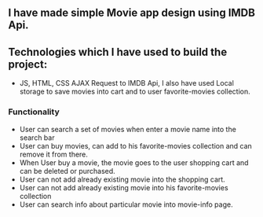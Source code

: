 ## I have made simple Movie app design using IMDB Api. 
## Technologies which I have used to build the project:
- JS, HTML, CSS AJAX Request to IMDB Api, I also have used Local storage to save movies into cart and to user favorite-movies collection.
### Functionality
- User can search a set of movies when enter a movie name into the search bar
- User can buy movies, can add to his favorite-movies collection and can remove it from there.
- When User buy a movie, the movie goes to the user shopping cart and can be deleted or purchased.
- User can not add already existing movie into the shopping cart.
- User can not add already existing movie into his favorite-movies collection
- User can search info about particular movie into movie-info page.
